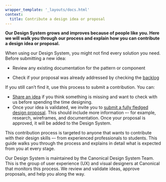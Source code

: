 ```yaml
---
wrapper_template: '_layouts/docs.html'
context:
  title: Contribute a design idea or proposal
---
```


**Our Design System grows and improves because of people like you. Here we will walk you through our process and explain how you can contribute a design idea or proposal.**

When using our Design System, you might not find every solution you need. Before submitting a new idea:

<!-- TODO add link to documentation in Figma whenever available -->
- Review any existing documentation for the pattern or component
<!-- TODO revisit/replace Vanilla-specific references when ready to add contribution process for the new design system -->
- Check if your proposal was already addressed by checking the [backlog](https://github.com/canonical/vanilla-framework/issues)

If you still can’t find it, use this process to submit a contribution. You can:

- [Share an idea](/docs/contribute/idea) if you think something is missing and want to check with us before spending the time designing.
- Once your idea is validated, we invite you to [submit a fully fledged design proposal](/docs/contribute/design-proposal). This should include more information –- for example, research, wireframes, and documentation. Once your proposal is approved, it will be added to the Design System.

This contribution process is targeted to anyone that wants to contribute with their design skills –- from experienced professionals to students. This guide walks you through the process and explains in detail what is expected from you at every stage.

Our Design System is maintained by the Canonical Design System Team. This is the group of user experience (UX) and visual designers at Canonical that monitors this process. We review and validate ideas, approve proposals, and help you along the way.
